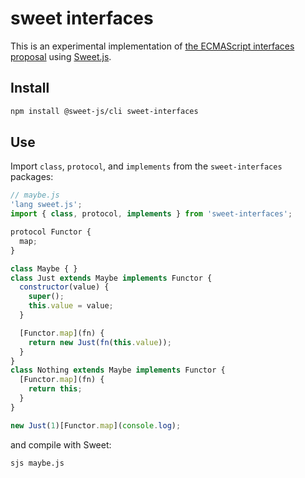 # sweet interfaces

This is an experimental implementation of [the ECMAScript interfaces proposal](https://github.com/michaelficarra/ecmascript-interfaces-proposal) using [Sweet.js](https://www.sweetjs.org/).

## Install

```sh
npm install @sweet-js/cli sweet-interfaces
```

## Use

Import `class`, `protocol`, and `implements` from the `sweet-interfaces` packages:

```js
// maybe.js
'lang sweet.js';
import { class, protocol, implements } from 'sweet-interfaces';

protocol Functor {
  map;
}

class Maybe { }
class Just extends Maybe implements Functor {
  constructor(value) {
    super();
    this.value = value;
  }

  [Functor.map](fn) {
    return new Just(fn(this.value));
  }
}
class Nothing extends Maybe implements Functor {
  [Functor.map](fn) {
    return this;
  }
}

new Just(1)[Functor.map](console.log);
```

and compile with Sweet:

```sh
sjs maybe.js
```
